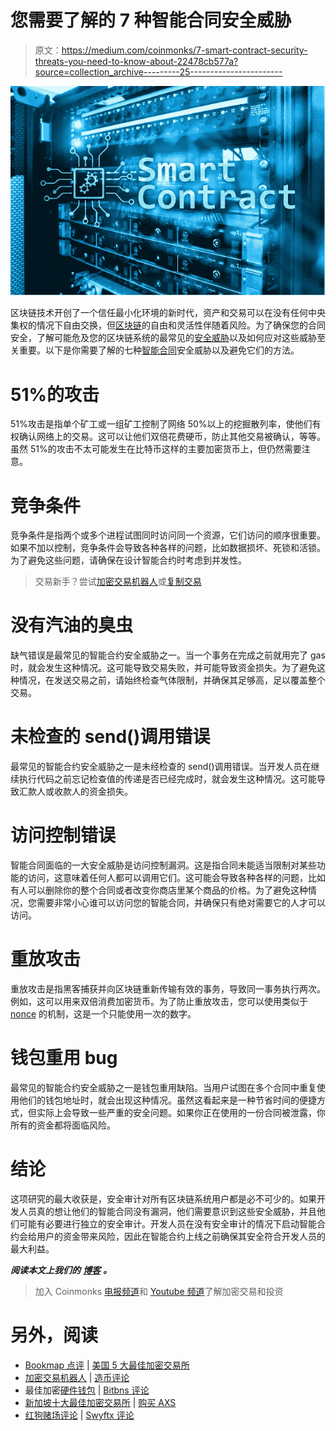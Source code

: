 # 您需要了解的 7 种智能合同安全威胁

> 原文：<https://medium.com/coinmonks/7-smart-contract-security-threats-you-need-to-know-about-22478cb577a?source=collection_archive---------25----------------------->

![](img/c8e66b80b5e2321a7872eced0d92caf6.png)

区块链技术开创了一个信任最小化环境的新时代，资产和交易可以在没有任何中央集权的情况下自由交换，但[区块链](https://cyberhubintelligence.com/blockchain-the-technology-of-the-future/)的自由和灵活性伴随着风险。为了确保您的合同安全，了解可能危及您的区块链系统的最常见的[安全威胁](https://cyberhubintelligence.com/top-threats-in-cybersecurity/)以及如何应对这些威胁至关重要。以下是你需要了解的七种[智能合同](https://cyberhubintelligence.com/smart-contract-business-use-cases/)安全威胁以及避免它们的方法。

# 51%的攻击

51%攻击是指单个矿工或一组矿工控制了网络 50%以上的挖掘散列率，使他们有权确认网络上的交易。这可以让他们双倍花费硬币，防止其他交易被确认，等等。虽然 51%的攻击不太可能发生在比特币这样的主要加密货币上，但仍然需要注意。

# 竞争条件

竞争条件是指两个或多个进程试图同时访问同一个资源，它们访问的顺序很重要。如果不加以控制，竞争条件会导致各种各样的问题，比如数据损坏、死锁和活锁。为了避免这些问题，请确保在设计智能合约时考虑到并发性。

> 交易新手？尝试[加密交易机器人](/coinmonks/crypto-trading-bot-c2ffce8acb2a)或[复制交易](/coinmonks/top-10-crypto-copy-trading-platforms-for-beginners-d0c37c7d698c)

# 没有汽油的臭虫

缺气错误是最常见的智能合约安全威胁之一。当一个事务在完成之前就用完了 gas 时，就会发生这种情况。这可能导致交易失败，并可能导致资金损失。为了避免这种情况，在发送交易之前，请始终检查气体限制，并确保其足够高，足以覆盖整个交易。

# 未检查的 send()调用错误

最常见的智能合约安全威胁之一是未经检查的 send()调用错误。当开发人员在继续执行代码之前忘记检查值的传递是否已经完成时，就会发生这种情况。这可能导致汇款人或收款人的资金损失。

# 访问控制错误

智能合同面临的一大安全威胁是访问控制漏洞。这是指合同未能适当限制对某些功能的访问，这意味着任何人都可以调用它们。这可能会导致各种各样的问题，比如有人可以删除你的整个合同或者改变你商店里某个商品的价格。为了避免这种情况，您需要非常小心谁可以访问您的智能合同，并确保只有绝对需要它的人才可以访问。

# 重放攻击

重放攻击是指黑客捕获并向区块链重新传输有效的事务，导致同一事务执行两次。例如，这可以用来双倍消费加密货币。为了防止重放攻击，您可以使用类似于 [nonce](https://www.blockchain-council.org/blockchain/what-is-a-golden-nonce-and-what-is-its-usage-in-blockchain/) 的机制，这是一个只能使用一次的数字。

# 钱包重用 bug

最常见的智能合约安全威胁之一是钱包重用缺陷。当用户试图在多个合同中重复使用他们的钱包地址时，就会出现这种情况。虽然这看起来是一种节省时间的便捷方式，但实际上会导致一些严重的安全问题。如果你正在使用的一份合同被泄露，你所有的资金都将面临风险。

# 结论

这项研究的最大收获是，安全审计对所有区块链系统用户都是必不可少的。如果开发人员真的想让他们的智能合同没有漏洞，他们需要意识到这些安全威胁，并且他们可能有必要进行独立的安全审计。开发人员在没有安全审计的情况下启动智能合约会给用户的资金带来风险，因此在智能合约上线之前确保其安全符合开发人员的最大利益。

***阅读本文上我们的*** [***博客***](https://cyberhubintelligence.com/7-smart-contract-security-threats/) ***。***

> 加入 Coinmonks [电报频道](https://t.me/coincodecap)和 [Youtube 频道](https://www.youtube.com/c/coinmonks/videos)了解加密交易和投资

# 另外，阅读

*   [Bookmap 点评](https://coincodecap.com/bookmap-review-2021-best-trading-software) | [美国 5 大最佳加密交易所](https://coincodecap.com/crypto-exchange-usa)
*   [加密交易机器人](/coinmonks/crypto-trading-bot-c2ffce8acb2a) | [造币评论](https://coincodecap.com/coingate-review)
*   最佳加密[硬件钱包](/coinmonks/hardware-wallets-dfa1211730c6) | [Bitbns 评论](/coinmonks/bitbns-review-38256a07e161)
*   [新加坡十大最佳加密交易所](https://coincodecap.com/crypto-exchange-in-singapore) | [购买 AXS](https://coincodecap.com/buy-axs-token)
*   [红狗赌场评论](https://coincodecap.com/red-dog-casino-review) | [Swyftx 评论](https://coincodecap.com/swyftx-review)